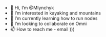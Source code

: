 - 👋 Hi, I’m @Mlynchyk
- 👀 I’m interested in kayaking and mountains
- 🌱 I’m currently learning how to run nodes
- 💞️ I’m looking to collaborate on Omni 
- 📫 How to reach me  - email )))

<!---
Mlynchyk/Mlynchyk is a ✨ special ✨ repository because its `README.md` (this file) appears on your GitHub profile.
You can click the Preview link to take a look at your changes.
--->
